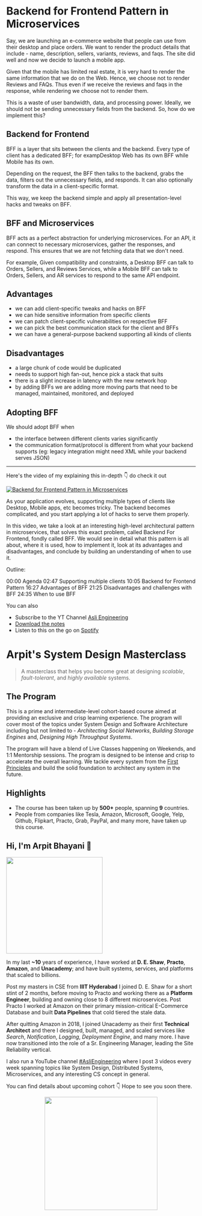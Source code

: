 Backend for Frontend Pattern in Microservices
===


Say, we are launching an e-commerce website that people can use from their desktop and place orders. We want to render the product details that include - name, description, sellers, variants, reviews, and faqs. The site did well and now we decide to launch a mobile app.

Given that the mobile has limited real estate, it is very hard to render the same information that we do on the Web. Hence, we choose not to render Reviews and FAQs. Thus even if we receive the reviews and faqs in the response, while rendering we choose not to render them.

This is a waste of user bandwidth, data, and processing power. Ideally, we should not be sending unnecessary fields from the backend. So, how do we implement this?

## Backend for Frontend

BFF is a layer that sits between the clients and the backend. Every type of client has a dedicated BFF; for exampDesktop Web has its own BFF while Mobile has its own.

Depending on the request, the BFF then talks to the backend, grabs the data, filters out the unnecessary fields, and responds. It can also optionally transform the data in a client-specific format.

This way, we keep the backend simple and apply all presentation-level hacks and tweaks on BFF.

## BFF and Microservices

BFF acts as a perfect abstraction for underlying microservices. For an API, it can connect to necessary microservices, gather the responses, and respond. This ensures that we are not fetching data that we don't need.

For example, Given compatibility and constraints, a Desktop BFF can talk to Orders, Sellers, and Reviews Services, while a Mobile BFF can talk to Orders, Sellers, and AR services to respond to the same API endpoint.

## Advantages

- we can add client-specific tweaks and hacks on BFF
- we can hide sensitive information from specific clients
- we can patch client-specific vulnerabilities on respective BFF
- we can pick the best communication stack for the client and BFFs
- we can have a general-purpose backend supporting all kinds of clients

## Disadvantages

- a large chunk of code would be duplicated
- needs to support high fan-out, hence pick a stack that suits
- there is a slight increase in latency with the new network hop
- by adding BFFs we are adding more moving parts that need to be managed, maintained, monitored, and deployed

## Adopting BFF

We should adopt BFF when

- the interface between different clients varies significantly
- the communication format/protocol is different from what your backend supports (eg: legacy integration might need XML while your backend serves JSON)
<hr />


<p>Here's the video of my explaining this in-depth 👇‍ do check it out</p>

[![Backend for Frontend Pattern in Microservices](https://i.ytimg.com/vi/GCx0aouuEkU/mqdefault.jpg)](https://www.youtube.com/watch?v=GCx0aouuEkU)

As your application evolves, supporting multiple types of clients like Desktop, Mobile apps, etc becomes tricky. The backend becomes complicated, and you start applying a  lot of hacks to serve them properly.

In this video, we take a look at an interesting high-level architectural pattern in microservices, that solves this exact problem, called Backend For Frontend, fondly called BFF. We would see in detail what this pattern is all about, where it is used, how to implement it, look at its advantages and disadvantages, and conclude by building an understanding of when to use it.

Outline:

00:00 Agenda
02:47 Supporting multiple clients
10:05 Backend for Frontend Pattern
16:27 Advantages of BFF
21:25 Disadvantages and challenges with BFF
24:35 When to use BFF

You can also
 - Subscribe to the YT Channel [Asli Engineering](https://youtube.com/c/ArpitBhayani)
 - [Download the notes](https://drive.google.com/file/d/19qxDMRlcABJ466roqny6x5ktFY7Gq5JU/view?usp=sharing)
 - Listen to this on the go on [Spotify](https://open.spotify.com/show/7qMoamm2iZQrsPVm6IQLoD)

# Arpit's System Design Masterclass

> A masterclass that helps you become great at designing _scalable_, _fault-tolerant_, and _highly available_ systems.

## The Program

This is a prime and intermediate-level cohort-based course aimed at providing an exclusive and crisp learning experience. The program will cover most of the topics under System Design and Software Architecture including but not limited to - _Architecting Social Networks_, _Building Storage Engines_ and, _Designing High Throughput Systems_.

The program will have a blend of Live Classes happening on Weekends, and 1:1 Mentorship sessions. The program is designed to be intense and crisp to accelerate the overall learning. We tackle every system from the [First Principles](https://en.wikipedia.org/wiki/First_principle) and build the solid foundation to architect any system in the future.


## Highlights

 - The course has been taken up by __500+__ people, spanning __9__ countries.
 - People from companies like Tesla, Amazon, Microsoft, Google, Yelp, Github, Flipkart, Practo, Grab, PayPal, and many more, have taken up this course.


## Hi, I'm Arpit Bhayani 👋

<img width="256px" src="https://arpitbhayani.me/static/img/arpit.jpg" />

In my last **~10** years of experience, I have worked at **D. E. Shaw**, **Practo**, **Amazon**, and **Unacademy**; and have built systems, services, and platforms that scaled to billions.

Post my masters in CSE from **IIIT Hyderabad** I joined D. E. Shaw for a short stint of 2 months, before moving to Practo and working there as a **Platform Engineer**, building and owning close to 8 different microservices. Post Practo I worked at Amazon on their primary mission-critical E-Commerce Database and built **Data Pipelines** that cold tiered the stale data.

After quitting Amazon in 2018, I joined Unacademy as their first **Technical Architect** and there I designed, built, managed, and scaled services like _Search_, _Notification_, _Logging_, _Deployment Engine_, and many more. I have now transitioned into the role of a Sr. Engineering Manager, leading the Site Reliability vertical.

I also run a YouTube channel [#AsliEngineering](https://www.youtube.com/c/ArpitBhayani) where I post 3 videos every week spanning topics like System Design, Distributed Systems, Microservices, and any interesting CS concept in general.

You can find details about upcoming cohort 👇‍ Hope to see you soon there.

<center>
<a target="_blank" href="https://arpitbhayani.me/masterclass">
<img src="https://user-images.githubusercontent.com/4745789/137859181-d4499cf4-ce65-4466-8b88-a078ece0f081.PNG" width="300px" />
</a>
</center>
